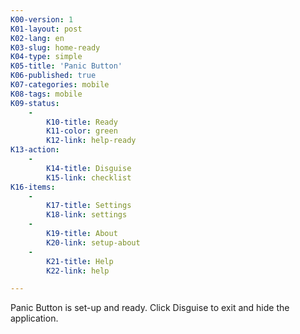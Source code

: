 ```yaml
---
K00-version: 1
K01-layout: post
K02-lang: en
K03-slug: home-ready
K04-type: simple
K05-title: 'Panic Button'
K06-published: true
K07-categories: mobile
K08-tags: mobile
K09-status:
    -
        K10-title: Ready
        K11-color: green
        K12-link: help-ready
K13-action:
    -
        K14-title: Disguise
        K15-link: checklist
K16-items:
    -
        K17-title: Settings
        K18-link: settings
    -
        K19-title: About
        K20-link: setup-about
    -
        K21-title: Help
        K22-link: help

---
```


Panic Button is set-up and ready. Click Disguise to exit and hide the application.